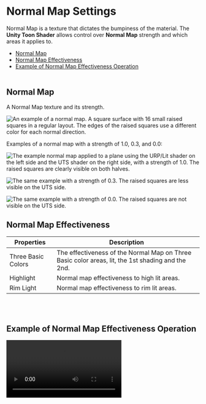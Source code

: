 # Normal Map Settings

Normal Map is a texture that dictates the bumpiness of the material. The **Unity Toon Shader** allows control over **Normal Map** strength and which areas it applies to.

* [Normal Map](#normal-map)
* [Normal Map Effectiveness](#normal-map-effectiveness)
* [Example of Normal Map Effectiveness Operation](#example-of-normal-map-effectiveness-operation)
<br><br>

## Normal Map
A Normal Map texture and its strength.

![An example of a normal map. A square surface with 16 small raised squares in a regular layout. The edges of the raised squares use a different color for each normal direction.](images/DecoPlane_Nromal.png)

Examples of a normal map with a strength of 1.0, 0.3, and 0.0:

![The example normal map applied to a plane using the URP/Lit shader on the left side and the UTS shader on the right side, with a strength of 1.0. The raised squares are clearly visible on both halves.](images/NormalMapStrength1.png)

![The same example with a strength of 0.3. The raised squares are less visible on the UTS side.](images/NormalMapStrength03.png)

![The same example with a strength of 0.0. The raised squares are not visible on the UTS side.](images/NormalMapStrength00.png)

## Normal Map Effectiveness


|Properties| Description |
| ---- | ---- |
| Three Basic Colors | The effectiveness of the Normal Map on Three Basic color areas, lit, the 1st shading and the 2nd. |
| Highlight | Normal map effectiveness to high lit areas. |
| Rim Light | Normal map effectiveness to rim lit areas. |

<br/><br/>

## Example of Normal Map Effectiveness Operation

<video title="The example normal map applied to a plane using the URP/Lit shader on the left side and the UTS shader on the right side. When Three Basic Colors is selected in the Inspector window, the raised squares appear. When Highlight is also selected, the raised squares have a higher contrast. When Rim Light is also selected, the edges of the squares are much brighter." src="images/NormalmapEffectiveness.mp4" width="auto" height="auto" autoplay="true" loop="true" controls></video>


